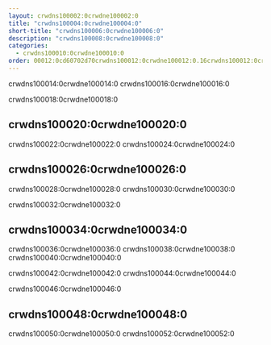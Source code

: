 ```yaml
---
layout: crwdns100002:0crwdne100002:0
title: "crwdns100004:0crwdne100004:0"
short-title: "crwdns100006:0crwdne100006:0"
description: "crwdns100008:0crwdne100008:0"
categories:
  - crwdns100010:0crwdne100010:0
order: 00012:0cd60702d70crwdns100012:0crwdne100012:0.16crwdns100012:0crwdne100012:019708crwdns100012:0crwdne100012:0
---
```

crwdns100014:0crwdne100014:0 crwdns100016:0crwdne100016:0

crwdns100018:0crwdne100018:0

## crwdns100020:0crwdne100020:0

crwdns100022:0crwdne100022:0 crwdns100024:0crwdne100024:0

## crwdns100026:0crwdne100026:0

crwdns100028:0crwdne100028:0 crwdns100030:0crwdne100030:0

crwdns100032:0crwdne100032:0

## crwdns100034:0crwdne100034:0

crwdns100036:0crwdne100036:0 crwdns100038:0crwdne100038:0 crwdns100040:0crwdne100040:0

crwdns100042:0crwdne100042:0 crwdns100044:0crwdne100044:0

crwdns100046:0crwdne100046:0

## crwdns100048:0crwdne100048:0

crwdns100050:0crwdne100050:0 crwdns100052:0crwdne100052:0
